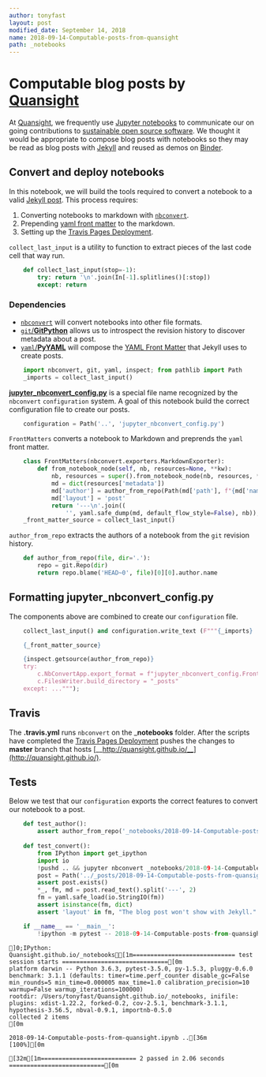 ```yaml
---
author: tonyfast
layout: post
modified_date: September 14, 2018
name: 2018-09-14-Computable-posts-from-quansight
path: _notebooks
---
```


# Computable blog posts by [Quansight](https://www.quansight.com/)

At [Quansight](https://www.quansight.com/), we frequently use [Jupyter notebooks](jupyter.org) to communicate our on going contributions to [sustainable open source software](https://www.quansight.com/sos-partnership).  We thought it would be appropriate to compose blog posts with notebooks so they may be read as blog posts with [Jekyll](https://jekyllrb.com) and reused as demos on [Binder](https://mybinder.org/).

## Convert and deploy notebooks

In this notebook, we will build the tools required to convert a notebook to a valid [Jekyll post](https://jekyllrb.com/docs/posts/).  This process requires:
    
1. Converting notebooks to markdown with [`nbconvert`](http://nbconvert.readthedocs.io/).
2. Prepending [yaml front matter](https://jekyllrb.com/docs/front-matter/) to the markdown.
3. Setting up the [Travis Pages Deployment](https://docs.travis-ci.com/user/deployment/pages/).

`collect_last_input` is a utility to function to extract pieces of the last code cell that way run.


```python
    def collect_last_input(stop=-1):
        try: return '\n'.join(In[-1].splitlines()[:stop])
        except: return 
```

### Dependencies

* [`nbconvert`](http://nbconvert.readthedocs.io/) will convert notebooks into other file formats.
* [`git`/__GitPython__](https://gitpython.readthedocs.io/en/stable/) allows us to introspect the revision history to discover metadata about a post.
* [`yaml`/__PyYAML__](https://pyyaml.org/) will compose the [YAML Front Matter](https://jekyllrb.com/docs/front-matter/) that Jekyll uses to create posts.


```python
    import nbconvert, git, yaml, inspect; from pathlib import Path
    _imports = collect_last_input()
```

[__jupyter_nbconvert_config.py__](https://nbconvert.readthedocs.io/en/latest/config_options.html) is a special file name recognized by the `nbconvert` `configuration` system.  A goal of this notebook build the correct configuration file to create our posts.


```python
    configuration = Path('..', 'jupyter_nbconvert_config.py')
```

`FrontMatters` converts a notebook to Markdown and preprends the `yaml` front matter.


```python
    class FrontMatters(nbconvert.exporters.MarkdownExporter):
        def from_notebook_node(self, nb, resources=None, **kw):
            nb, resources = super().from_notebook_node(nb, resources, **kw)
            md = dict(resources['metadata'])
            md['author'] = author_from_repo(Path(md['path'], f"{md['name']}.ipynb"))
            md['layout'] = 'post'
            return '---\n'.join((
                '', yaml.safe_dump(md, default_flow_style=False), nb)), resources
    _front_matter_source = collect_last_input()
```

`author_from_repo` extracts the authors of a notebook from the `git` revision history.


```python
    def author_from_repo(file, dir='.'):
        repo = git.Repo(dir)
        return repo.blame('HEAD~0', file)[0][0].author.name
```

## Formatting __jupyter_nbconvert_config.py__

The components above are combined to create our `configuration` file.


```python
    collect_last_input() and configuration.write_text (F"""{_imports}

    {_front_matter_source}

    {inspect.getsource(author_from_repo)}
    try:
        c.NbConvertApp.export_format = f"jupyter_nbconvert_config.FrontMatters"
        c.FilesWriter.build_directory = "_posts"
    except: ...""");
```

## Travis

The __.travis.yml__ runs `nbconvert` on the ___notebooks__ folder.  After the scripts have completed the [Travis Pages Deployment](https://docs.travis-ci.com/user/deployment/pages/) pushes the changes to __master__ branch that hosts [__http://quansight.github.io/__](http://quansight.github.io/).

## Tests

Below we test that our `configuration` exports the correct features to convert our notebook to a post.


```python
    def test_author():
        assert author_from_repo('_notebooks/2018-09-14-Computable-posts-from-quansight.ipynb', dir='..') in ('Tony Fast', 'tonyfast')
        
    def test_convert():
        from IPython import get_ipython
        import io
        !pushd .. && jupyter nbconvert _notebooks/2018-09-14-Computable-posts-from-quansight.ipynb
        post = Path('../_posts/2018-09-14-Computable-posts-from-quansight.md')
        assert post.exists()
        *_, fm, md = post.read_text().split('---', 2)
        fm = yaml.safe_load(io.StringIO(fm))
        assert isinstance(fm, dict)
        assert 'layout' in fm, "The blog post won't show with Jekyll."

    if __name__ == '__main__':
        !ipython -m pytest -- 2018-09-14-Computable-posts-from-quansight.ipynb
```

    ]0;IPython: Quansight.github.io/_notebooks[1m============================= test session starts ==============================[0m
    platform darwin -- Python 3.6.3, pytest-3.5.0, py-1.5.3, pluggy-0.6.0
    benchmark: 3.1.1 (defaults: timer=time.perf_counter disable_gc=False min_rounds=5 min_time=0.000005 max_time=1.0 calibration_precision=10 warmup=False warmup_iterations=100000)
    rootdir: /Users/tonyfast/Quansight.github.io/_notebooks, inifile:
    plugins: xdist-1.22.2, forked-0.2, cov-2.5.1, benchmark-3.1.1, hypothesis-3.56.5, nbval-0.9.1, importnb-0.5.0
    collected 2 items                                                              [0m
    
    2018-09-14-Computable-posts-from-quansight.ipynb ..[36m                      [100%][0m
    
    [32m[1m=========================== 2 passed in 2.06 seconds ===========================[0m



```python

```


```python

```

